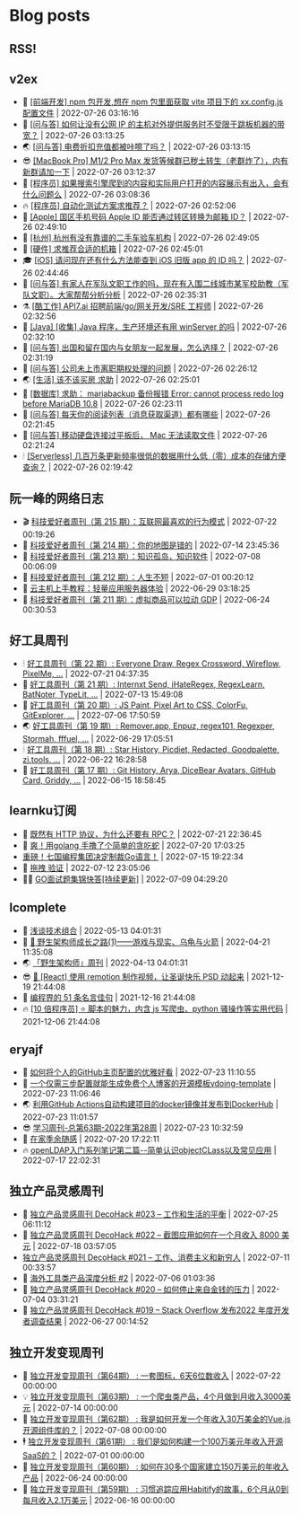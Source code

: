 # Blog posts
## RSS!



## v2ex

<!-- v2ex:START  -->
- 🫶 [[前端开发] npm 包开发,想在 npm 包里面获取 vite 项目下的 xx.config.js 配置文件](https://www.v2ex.com/t/868740#reply0) | 2022-07-26 03:16:16 
- 🧰 [[问与答] 如何让没有公网 IP 的主机对外提供服务时不受限于跳板机器的带宽？](https://www.v2ex.com/t/868739#reply1) | 2022-07-26 03:13:25 
- 🌏 [[问与答] 电费折扣充值都被咔嚓了吗？](https://www.v2ex.com/t/868738#reply0) | 2022-07-26 03:13:15 
- 😎 [[MacBook Pro] M1/2 Pro Max 发货等候群已秽土转生（老群炸了），内有新群请加一下](https://www.v2ex.com/t/868737#reply1) | 2022-07-26 03:12:37 
- 💂 [[程序员] 如果搜索引擎爬到的内容和实际用户打开的内容展示有出入，会有什么问题么](https://www.v2ex.com/t/868736#reply0) | 2022-07-26 03:08:36 
- 🔥 [[程序员] 自动化测试方案求推荐？](https://www.v2ex.com/t/868734#reply3) | 2022-07-26 02:52:06 
- 🦅 [[Apple] 国区手机号码 Apple ID 能否通过转区转换为邮箱 ID？](https://www.v2ex.com/t/868733#reply0) | 2022-07-26 02:49:10 
- 🙉 [[杭州] 杭州有没有靠谱的二手车验车机构](https://www.v2ex.com/t/868732#reply3) | 2022-07-26 02:49:05 
- 💫 [[硬件] 求推荐合适的机箱](https://www.v2ex.com/t/868730#reply0) | 2022-07-26 02:45:01 
- 🎓 [[iOS] 请问现在还有什么方法能查到 iOS 旧版 app 的 ID 吗？](https://www.v2ex.com/t/868729#reply0) | 2022-07-26 02:44:46 
- 🗽 [[问与答] 有家人在军队文职工作的吗，现在有入围二线城市某军校助教（军队文职）。大家帮帮分析分析](https://www.v2ex.com/t/868726#reply0) | 2022-07-26 02:35:31 
- ⚗️ [[酷工作] API7.ai 招聘前端/go/网关开发/SRE 工程师](https://www.v2ex.com/t/868725#reply2) | 2022-07-26 02:32:56 
- 🦍 [[Java] [收集] Java 程序，生产环境还有用 winServer 的吗](https://www.v2ex.com/t/868724#reply5) | 2022-07-26 02:32:10 
- 🤩 [[问与答] 出国和留在国内与女朋友一起发展，怎么选择？](https://www.v2ex.com/t/868723#reply23) | 2022-07-26 02:31:19 
- 🙉 [[问与答] 公司未上市离职期权处理的问题](https://www.v2ex.com/t/868721#reply5) | 2022-07-26 02:26:12 
- 🌏 [[生活] 该不该买房 求助](https://www.v2ex.com/t/868720#reply16) | 2022-07-26 02:25:01 
- 🐘 [[数据库] 求助： mariabackup 备份报错 Error: cannot process redo log before MariaDB 10.8](https://www.v2ex.com/t/868719#reply0) | 2022-07-26 02:23:11 
- 🧰 [[问与答] 每天你的阅读列表（消息获取渠道）都有哪些](https://www.v2ex.com/t/868718#reply3) | 2022-07-26 02:21:45 
- 💃 [[问与答] 移动硬盘连接过平板后， Mac 无法读取文件](https://www.v2ex.com/t/868716#reply2) | 2022-07-26 02:21:24 
- 🕯 [[Serverless] 几百万条更新频率很低的数据用什么低（零）成本的存储方便查询？](https://www.v2ex.com/t/868715#reply3) | 2022-07-26 02:19:42 <!-- v2ex:END -->

## 阮一峰的网络日志

<!-- ruanyf:START -->
- 🎬 [科技爱好者周刊（第 215 期）：互联网最喜欢的行为模式](http://www.ruanyifeng.com/blog/2022/07/weekly-issue-215.html) | 2022-07-22 00:19:26 
- 💄 [科技爱好者周刊（第 214 期）：你的地图是错的](http://www.ruanyifeng.com/blog/2022/07/weekly-issue-214.html) | 2022-07-14 23:45:36 
- 🐎 [科技爱好者周刊（第 213 期）：知识孤岛，知识软件](http://www.ruanyifeng.com/blog/2022/07/weekly-issue-213.html) | 2022-07-08 00:06:09 
- 🤔 [科技爱好者周刊（第 212 期）：人生不短](http://www.ruanyifeng.com/blog/2022/07/weekly-issue-212.html) | 2022-07-01 00:20:12 
- 🧠 [云主机上手教程：轻量应用服务器体验](http://www.ruanyifeng.com/blog/2022/06/cloud-server-getting-started-tutorial.html) | 2022-06-29 03:18:25 
- 🎃 [科技爱好者周刊（第 211 期）：虚拟商品可以拉动 GDP](http://www.ruanyifeng.com/blog/2022/06/weekly-issue-211.html) | 2022-06-24 00:30:53 <!-- ruanyf:END -->

## 好工具周刊

<!-- bestxtools:START -->
- 🕯 [好工具周刊（第 22 期）: Everyone Draw, Regex Cross­word, Wireflow, PixelMe, ...](https://discuss-cn.bestxtools.com/d/60/1) | 2022-07-21 04:37:35 
- 🦩 [好工具周刊（第 21 期）: Internxt Send, iHateRegex, RegexLearn, BatNoter, TypeLit, ...](https://discuss-cn.bestxtools.com/d/58/1) | 2022-07-13 15:49:08 
- 🦄 [好工具周刊（第 20 期）: JS Paint, Pixel Art to CSS, ColorFu, GitExplorer, ...](https://discuss-cn.bestxtools.com/d/57/1) | 2022-07-06 17:50:59 
- 🌏 [好工具周刊（第 19 期）: Remover.app, Enpuz, regex101, Regexper, Stormah, fffuel, ...](https://discuss-cn.bestxtools.com/d/56/1) | 2022-06-29 17:05:51 
- 🕯 [好工具周刊（第 18 期）: Star History, Picdiet, Redacted, Goodpalette, zi.tools, ...](https://discuss-cn.bestxtools.com/d/47/1) | 2022-06-22 16:28:58 
- 📝 [好工具周刊（第 17 期）: Git History, Arya, DiceBear Avatars, GitHub Card, Griddy, ...](https://discuss-cn.bestxtools.com/d/43/1) | 2022-06-15 18:58:45 <!-- bestxtools:END -->


## learnku订阅

<!-- learnku:START -->
- 🦅 [既然有 HTTP 协议，为什么还要有 RPC？](https://learnku.com/laravel/t/69972) | 2022-07-21 22:36:45 
- 🦅 [爽！用golang 手撸了个简单的贪吃蛇](https://learnku.com/articles/69912) | 2022-07-20 17:03:25 
-  [重磅！七国编程集团决定制裁Go语言！](https://learnku.com/articles/69766) | 2022-07-15 19:22:34 
- 🌈 [拖拽 验证](https://learnku.com/articles/69652) | 2022-07-12 23:05:06 
- 🧑‍🏫 [GO面试题集锦快答[持续更新]](https://learnku.com/articles/69250) | 2022-07-09 04:29:20 <!-- learnku:END -->



## lcomplete

<!-- lcomplete:START -->
- 🫶 [浅谈技术组合](http://codelc.com/post/essay/%E6%B5%85%E8%B0%88%E6%8A%80%E6%9C%AF%E7%BB%84%E5%90%88/) | 2022-05-13 04:01:31 
- 🧰 [🐒 野生架构师成长之路&lpar;1&rpar;——游戏与现实、乌龟与火箭](http://codelc.com/post/growup/s01/) | 2022-04-21 11:35:08 
- 🌏 [「野生架构师」周刊](http://codelc.com/post/essay/%E9%87%8E%E7%94%9F%E6%9E%B6%E6%9E%84%E5%B8%88%E5%91%A8%E5%88%8A%E4%BB%8B%E7%BB%8D/) | 2022-04-13 04:01:31 
- 😎 [🎄 [React] 使用 remotion 制作视频，让圣诞快乐 PSD 动起来](http://codelc.com/post/dev/js/remotion/) | 2021-12-19 21:44:08 
- 💂 [编程界的 51 条名言佳句](http://codelc.com/post/dev/thinking/quotes/) | 2021-12-16 21:44:08 
- 🔥 [[10 倍程序员] ⭐ 脚本的魅力，内含 js 写爬虫、python 骚操作等实用代码](http://codelc.com/post/dev/10x/script/) | 2021-12-06 21:44:08 <!-- lcomplete:END -->

## eryajf

<!-- eryajf:START -->
- 🫶 [如何将个人的GitHub主页配置的优雅好看](https://wiki.eryajf.net/pages/d195b4/) | 2022-07-23 11:10:55 
- 🧰 [一个仅需三步配置就能生成免费个人博客的开源模板vdoing-template](https://wiki.eryajf.net/pages/48e307/) | 2022-07-23 11:06:46 
- 🌏 [利用GitHub Actions自动构建项目的docker镜像并发布到DockerHub](https://wiki.eryajf.net/pages/5baf0a/) | 2022-07-23 11:01:57 
- 😎 [学习周刊-总第63期-2022年第28周](https://wiki.eryajf.net/pages/d2ea2c/) | 2022-07-23 10:32:59 
- 💂 [在家季余随感](https://wiki.eryajf.net/pages/e36842/) | 2022-07-20 17:22:11 
- 🔥 [openLDAP入门系列笔记第二篇--简单认识objectCLass以及常见应用](https://wiki.eryajf.net/pages/ea10fa/) | 2022-07-17 22:02:31 <!-- eryajf:END -->



## 独立产品灵感周刊

<!-- DecoHack:START -->
- 🦣 [独立产品灵感周刊 DecoHack #023 – 工作和生活的平衡](https://www.decohack.com/Post/802) | 2022-07-25 06:11:12 
- 🤡 [独立产品灵感周刊 DecoHack #022 – 截图应用如何在一个月收入 8000 美元](https://www.decohack.com/Post/774) | 2022-07-18 03:57:05 
-  [独立产品灵感周刊 DecoHack #021 – 工作、消费主义和新穷人](https://www.decohack.com/Post/753) | 2022-07-11 00:33:57 
- 🐲 [海外工具类产品深度分析 #2](https://www.decohack.com/Post/746) | 2022-07-06 01:03:36 
- 🦅 [独立产品灵感周刊 DecoHack #020 – 如何停止来自金钱的压力](https://www.decohack.com/Post/728) | 2022-07-04 03:31:21 
- 🧰 [独立产品灵感周刊 DecoHack #019 – Stack Overflow 发布2022 年度开发者调查结果](https://www.decohack.com/Post/699) | 2022-06-27 00:14:52 <!-- DecoHack:END -->

## 独立开发变现周刊

<!-- easyindie:START -->
- 💂 [独立开发变现周刊（第64期） : 一套图标，6天6位数收入](https://www.ezindie.com/weekly/issue-64) | 2022-07-22 00:00:00 
- 💡 [独立开发变现周刊（第63期） : 一个爬虫类产品，4个月做到月收入3000美元](https://www.ezindie.com/weekly/issue-63) | 2022-07-14 00:00:00 
- 🌋 [独立开发变现周刊（第62期） : 我是如何开发一个年收入30万美金的Vue.js开源组件库的？](https://www.ezindie.com/weekly/issue-62) | 2022-07-08 00:00:00 
- 🕴 [独立开发变现周刊（第61期） : 我们是如何构建一个100万美元年收入开源SaaS的？](https://www.ezindie.com/weekly/issue-61) | 2022-07-01 00:00:00 
- 🎊 [独立开发变现周刊（第60期） : 如何在30多个国家建立150万美元的年收入产品](https://www.ezindie.com/weekly/issue-60) | 2022-06-24 00:00:00 
- 🤔 [独立开发变现周刊（第59期） : 习惯追踪应用Habitify的故事，6个月从0到每月收入2.1万美元](https://www.ezindie.com/weekly/issue-59) | 2022-06-16 00:00:00 <!-- easyindie:END -->



